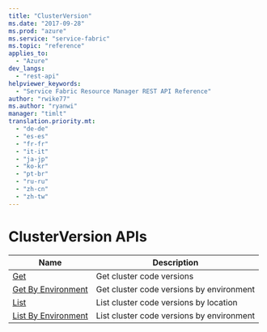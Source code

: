 ```yaml
---
title: "ClusterVersion"
ms.date: "2017-09-28"
ms.prod: "azure"
ms.service: "service-fabric"
ms.topic: "reference"
applies_to: 
  - "Azure"
dev_langs: 
  - "rest-api"
helpviewer_keywords: 
  - "Service Fabric Resource Manager REST API Reference"
author: "rwike77"
ms.author: "ryanwi"
manager: "timlt"
translation.priority.mt: 
  - "de-de"
  - "es-es"
  - "fr-fr"
  - "it-it"
  - "ja-jp"
  - "ko-kr"
  - "pt-br"
  - "ru-ru"
  - "zh-cn"
  - "zh-tw"
---
```

# ClusterVersion APIs

| Name | Description |
| --- | --- |
| [Get](sfrp-2017-07-01-preview-api-clusterversions_get.md) | Get cluster code versions<br/> |
| [Get By Environment](sfrp-2017-07-01-preview-api-clusterversions_getbyenvironment.md) | Get cluster code versions by environment<br/> |
| [List](sfrp-2017-07-01-preview-api-clusterversions_list.md) | List cluster code versions by location<br/> |
| [List By Environment](sfrp-2017-07-01-preview-api-clusterversions_listbyenvironment.md) | List cluster code versions by environment<br/> |


